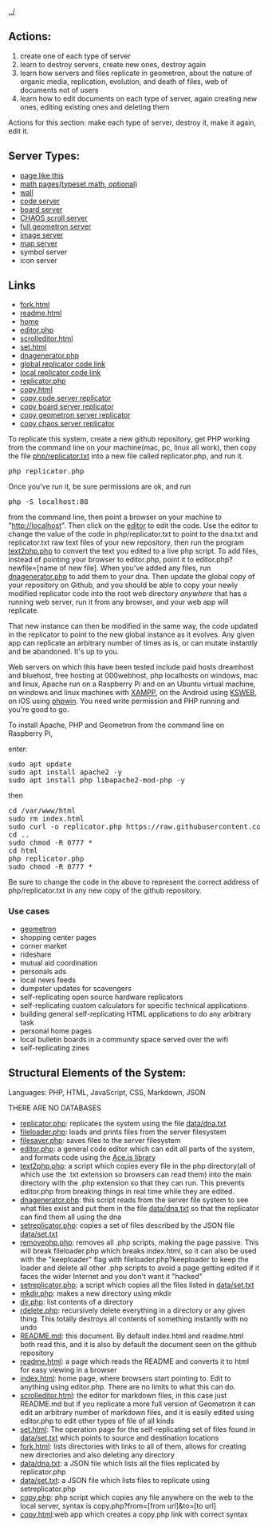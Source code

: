 [../](../)

## Actions:

1. create one of each type of server
2. learn to destroy servers, create new ones, destroy again
3. learn how servers and files replicate in geometron, about the nature of organic media, replication, evolution, and death of files, web of documents not of users
4. learn how to edit documents on each type of server, again creating new ones, editing existing ones and deleting them

Actions for this section: make each type of server, destroy it, make it again, edit it.


##  Server Types:

 - [page like this](page/)
 - [math pages(typeset math, optional)](mathpage/)
 - [wall](wall/)
 - [code server](codeserver/)
 - [board server](boardserver/)
 - [CHAOS scroll server](chaos/)
 - [full geometron server](geometron/)
 - [image server](imageserver/)
 - [map server](mapserver/)
 - symbol server
 - icon server

## Links

 - [fork.html](fork.html)
 - [readme.html](readme.html)
 - [home](index.html)
 - [editor.php](editor.php)
 - [scrolleditor.html](scrolleditor.html)
 - [set.html](set.html)
 - [dnagenerator.php](dnagenerator.php)
 - [global replicator code link](https://raw.githubusercontent.com/LafeLabs/pi/main/servers/page/php/replicator.txt)
 - [local replicator code link](php/replicator.txt)
 - [replicator.php](replicator.php)
 - [copy.html](copy.html)
 - [copy code server replicator](copy.php?from=https://raw.githubusercontent.com/LafeLabs/codeserver/main/php/replicator.txt&to=replicator.php)
 - [copy board server replicator](copy.php?from=https://raw.githubusercontent.com/LafeLabs/boardserver/main/php/replicator.txt&to=replicator.php)
 - [copy geometron server replicator](copy.php?from=https://raw.githubusercontent.com/LafeLabs/thing/master/php/replicator.txt&to=replicator.php)
 - [copy chaos server replicator](copy.php?from=https://raw.githubusercontent.com/LafeLabs/chaos/main/php/replicator.txt&to=replicator.php)


To replicate this system, create a new github repository, get PHP working from the command line on your machine(mac, pc, linux all work), then copy the file [php/replicator.txt](php/replicator.txt) into a new file called replicator.php, and run it.  

<pre>
php replicator.php
</pre>


Once you've run it, be sure permissions are ok, and run 

<pre>
php -S localhost:80
</pre>

from the command line, then point a browser on your machine to "[http://localhost](http://localhost)".  Then click on the [editor](editor.php) to edit the code.  Use the editor to change the value of the code in php/replicator.txt to point to the dna.txt and replicator.txt raw text files of your new repository, then run the program [text2php.php](text2php.php) to convert the text you edited to a live php script.  To add files, instead of pointing your browser to editor.php, point it to editor.php?newfile=[name of new file].  When you've added any files, run [dnagenerator.php](dnagenerator.php) to add them to your dna.  Then update the global copy of your repository on Github, and you should be able to copy your newly modified replicator code into the root web directory *anywhere* that has a running web server, run it from any browser, and your web app will replicate.  

That new instance can then be modified in the same way, the code updated in the replicator to point to the new global instance as it evolves.  Any given app can replicate an arbitrary number of times as is, or can mutate instantly and be abandoned.  It's up to you. 

Web servers on which this have been tested include paid hosts dreamhost and bluehost, free hosting at 000webhost, php localhosts on windows, mac and linux, Apache run on a Raspberry Pi and on an Ubuntu virtual machine, on windows and linux machines with [XAMPP](https://www.apachefriends.org/index.html), on the Android using [KSWEB](https://www.kslabs.ru/), on iOS using [phpwin](https://app.phpwin.org/).  You need write permission and PHP running and you're good to go.  

To install Apache, PHP and Geometron from the command line on Raspberry Pi, 

enter:

<pre>
sudo apt update
sudo apt install apache2 -y
sudo apt install php libapache2-mod-php -y
</pre>

then

<pre style = "overflow:scroll">
cd /var/www/html
sudo rm index.html
sudo curl -o replicator.php https://raw.githubusercontent.com/LafeLabs/bioweb/main/php/replicator.txt
cd ..
sudo chmod -R 0777 *
cd html
php replicator.php
sudo chmod -R 0777 *
</pre>

Be sure to change the code in the above to represent the correct address of php/replicator.txt in any new copy of the github repository.

### Use cases

 - [geometron](https://www.trashrobot.org/)
 - shopping center pages
 - corner market
 - rideshare
 - mutual aid coordination 
 - personals ads
 - local news feeds
 - dumpster updates for scavengers
 - self-replicating open source hardware replicators
 - self-replicating custom calculators for specific technical applications
 - building general self-replicating HTML applications to do any arbitrary task
 - personal home pages
 - local bulletin boards in a community space served over the wifi
 - self-replicating zines


## Structural Elements of the System:

Languages: PHP, HTML, JavaScript, CSS, Markdown, JSON

THERE ARE NO DATABASES

 - [replicator.php](php/replicator.txt): replicates the system using the file [data/dna.txt](data/dna.txt)
 - [fileloader.php](php/fileloader.txt): loads and prints files from the server filesystem 
 - [filesaver.php](php/filesaver.txt): saves files to the server filesystem
 - [editor.php](php/editor.txt): a general code editor which can edit all parts of the system, and formats code using the [Ace.js library](https://ace.c9.io/)
 - [text2php.php](php/text2php.txt): a script which copies every file in the php directory(all of which use the .txt extension so browsers can read them) into the main directory with the .php extension so that they can run.  This prevents editor.php from breaking things in real time while they are edited.
 - [dnagenerator.php](php/dnagenerator.txt): this script reads from the server file system to see what files exist and put them in the file [data/dna.txt](data/dna.txt) so that the replicator can find them all using the dna
 - [setreplicator.php](php/setreplicator.txt): copies a set of files described by the JSON file [data/set.txt](data/set.txt)
 - [removephp.php](php/removephp.txt): removes all .php scripts, making the page passive.  This will break fileloader.php which breaks index.html, so it can also be used with the "keeploader" flag with fileloader.php?keeploader to keep the loader and delete all other .php scripts to avoid a page getting edited if it faces the wider Internet and you don't want it "hacked"
 - [setreplicator.php](php/setreplicator.txt): a script which copies all the files listed in [data/set.txt](data/set.txt)
 - [mkdir.php](php/mkdir.txt): makes a new directory using mkdir
 - [dir.php](php/dir.txt): list contents of a directory
 - [rdelete.php](php/rdelete.txt): recursively delete everything in a directory or any given thing.  This totally destroys all contents of something instantly with no undo
 - [README.md](README.md): this document. By default index.html and readme.html both read this, and it is also by default the document seen on the github repository
 - [readme.html](readme.html): a page which reads the README and converts it to html for easy viewing in a browser
 - [index.html](index.html): home page, where browsers start pointing to.  Edit to anything using editor.php.  There are no limits to what this can do.
 - [scrolleditor.html](scrolleditor.html): the editor for markdown files, in this case just README.md but if you replicate a more full version of Geometron it can edit an arbitrary number of markdown files, and it is easily edited using editor.php to edit other types of file of all kinds
 - [set.html](set.html):  The operation page for the self-replicating set of files found in [data/set.txt](data/set.txt) which points to source and destination locations
 - [fork.html](fork.html): lists directories with links to all of them, allows for creating new directories and also deleting any directory
 - [data/dna.txt](data/dna.txt): a JSON file which lists all the files replicated by replicator.php
 - [data/set.txt](data/set.txt): a JSON file which lists files to replicate using setreplicator.php
 - [copy.php](php/copy.txt): php script which copies any file anywhere on the web to the local server, syntax is copy.php?from=[from url]&to=[to url]
 - [copy.html](copy.html):web app which creates a copy.php link with correct syntax




